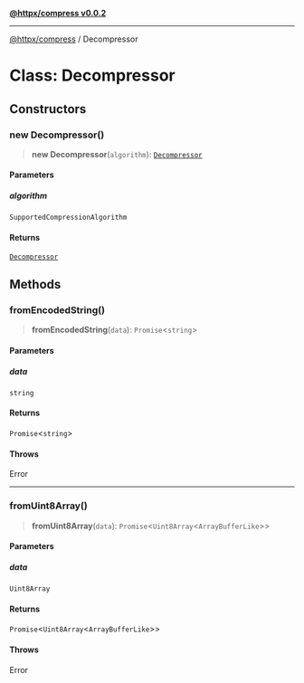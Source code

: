 [**@httpx/compress v0.0.2**](../README.md)

***

[@httpx/compress](../README.md) / Decompressor

# Class: Decompressor

## Constructors

### new Decompressor()

> **new Decompressor**(`algorithm`): [`Decompressor`](Decompressor.md)

#### Parameters

##### algorithm

`SupportedCompressionAlgorithm`

#### Returns

[`Decompressor`](Decompressor.md)

## Methods

### fromEncodedString()

> **fromEncodedString**(`data`): `Promise`\<`string`\>

#### Parameters

##### data

`string`

#### Returns

`Promise`\<`string`\>

#### Throws

Error

***

### fromUint8Array()

> **fromUint8Array**(`data`): `Promise`\<`Uint8Array`\<`ArrayBufferLike`\>\>

#### Parameters

##### data

`Uint8Array`

#### Returns

`Promise`\<`Uint8Array`\<`ArrayBufferLike`\>\>

#### Throws

Error
